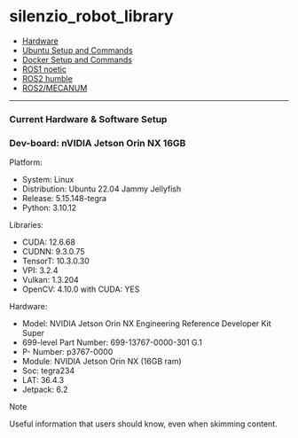 # silenzio_robot_library


- [Hardware](HARDWARE/README.md)<br/>
- [Ubuntu Setup and Commands](LINUX/README.md)<br/>
- [Docker Setup and Commands](LINUX/Docker/README.md)<br/>
- [ROS1 noetic](ROS1/README.md)<br/>
- [ROS2 humble](ROS2/README.md)<br/>
- [ROS2/MECANUM](ROS2/MECANUM)<br/>

____

### Current Hardware & Software Setup

### Dev-board: nVIDIA Jetson Orin NX 16GB

Platform:
- System: Linux
- Distribution: Ubuntu 22.04 Jammy Jellyfish
- Release: 5.15.148-tegra
- Python: 3.10.12

Libraries:
- CUDA: 12.6.68
- CUDNN: 9.3.0.75
- TensorT: 10.3.0.30
- VPI: 3.2.4
- Vulkan: 1.3.204
- OpenCV: 4.10.0 with CUDA: YES

Hardware:
- Model: NVIDIA Jetson Orin NX Engineering Reference Developer Kit Super
- 699-level Part Number: 699-13767-0000-301 G.1
- P- Number: p3767-0000
- Module: NVIDIA Jetson Orin NX (16GB ram)
- Soc: tegra234
- LAT: 36.4.3
- Jetpack: 6.2

> [!NOTE]
> Useful information that users should know, even when skimming content.
